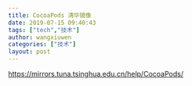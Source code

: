 ```yaml
---
title: CocoaPods 清华镜像
date: 2019-07-15 09:40:43
tags: ["tech","技术"]
author: wangxiuwen
categories: ["技术"]
layout: post
---
```


https://mirrors.tuna.tsinghua.edu.cn/help/CocoaPods/